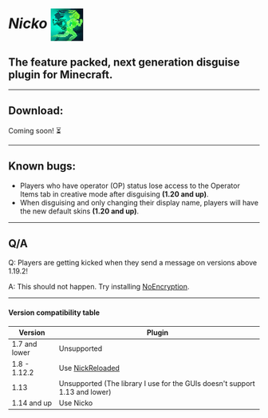 # *Nicko* <img style="vertical-align:middle" src="./img/LOGO.png" alt="" width="65"/>

## The feature packed, next generation disguise plugin for Minecraft.

---

## Download:

Coming soon! ⏳

---

## Known bugs:

- Players who have operator (OP) status lose access to the Operator Items tab in creative mode
  after disguising **(1.20 and up)**.
- When disguising and only changing their display name, players will have the new default
  skins **(1.20 and up)**.

---

## Q/A

Q: Players are getting kicked when they send a message on versions above 1.19.2!

A:
This should not happen.
Try installing [NoEncryption](https://www.spigotmc.org/resources/noencryption.102902/).

---

#### Version compatibility table

| Version       | Plugin                                                                      |
|---------------|-----------------------------------------------------------------------------|
| 1.7 and lower | Unsupported                                                                 |
| 1.8 - 1.12.2  | Use [NickReloaded](https://www.spigotmc.org/resources/nickreloaded.46335/)  |
| 1.13          | Unsupported (The library I use for the GUIs doesn't support 1.13 and lower) |
| 1.14 and up   | Use Nicko                                                                   |
